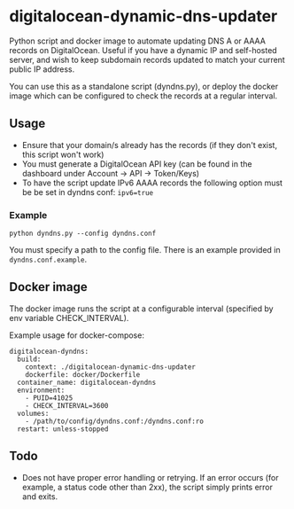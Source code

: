 # digitalocean-dynamic-dns-updater

Python script and docker image to automate updating DNS A or AAAA records on DigitalOcean. Useful if you have a dynamic IP and self-hosted server, and wish to keep subdomain records updated to match your current public IP address.

You can use this as a standalone script (dyndns.py), or deploy the docker image which can be configured to check the records at a regular interval.

## Usage

- Ensure that your domain/s already has the records (if they don't exist, this script won't work)
- You must generate a DigitalOcean API key (can be found in the dashboard under Account -> API -> Token/Keys)
- To have the script update IPv6 AAAA records the following option must be be set in dyndns conf: `ipv6=true`

### Example

`python dyndns.py --config dyndns.conf`

You must specify a path to the config file. There is an example provided in `dyndns.conf.example`.

## Docker image

The docker image runs the script at a configurable interval (specified by env variable CHECK_INTERVAL).

Example usage for docker-compose:

```
digitalocean-dyndns:
  build:
    context: ./digitalocean-dynamic-dns-updater
    dockerfile: docker/Dockerfile
  container_name: digitalocean-dyndns
  environment:
    - PUID=41025
    - CHECK_INTERVAL=3600
  volumes:
    - /path/to/config/dyndns.conf:/dyndns.conf:ro
  restart: unless-stopped
```

## Todo

- Does not have proper error handling or retrying. If an error occurs (for example, a status code other than 2xx), the script simply prints error and exits.
